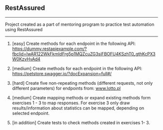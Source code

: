 ## RestAssured ##

---
Project created as a part of mentoring program to practice test automation using RestAssured

---

1. [easy] Create methods for each endpoint in the following API: https://dummy.restapiexample.com/?fbclid=IwAR122WkFkmIdFrg5p1MQZcuZG3siFBOFU4KSzhT0_gthKcPX3W0KzvHvAd4

2. [medium] Create methods for each endpoint in the following API: https://petstore.swagger.io/?docExpansion=full#/

3. [hard] Create five non-repeating methods (different requests, not only different parameters) for endpoints from: www.lotto.pl

4. [medium] Create mapping methods or expand existing methods form exercises 1 - 3 to map responses. For exercise 3 only draw results/information about statistics can be mapped, depending on selected endpoint.

5. [in addition] Create tests to check methods created in exercises 1- 3.   